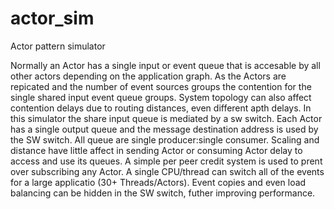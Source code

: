 # actor_sim
Actor pattern simulator

Normally an Actor has a single input or event queue that is accesable by all other actors depending on the application graph. 
As the Actors are repicated and the number of event sources groups the contention for the single shared input event queue groups. 
System topology can also affect contention delays due to routing distances, even different apth delays.
In this simulator the share input queue is mediated by a sw switch. Each Actor has a single output queue and the message destination 
address is used by the SW switch. All queue are single producer:single consumer. 
Scaling and distance have little affect in sending Actor or consuming Actor delay to access and use its queues. A simple per peer credit system is used to prent over subscribing any Actor.
A single CPU/thread can switch all of the events for a large applicatio (30+ Threads/Actors).
Event copies and even load balancing can be hidden in the SW switch, futher improving performance.


